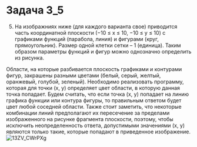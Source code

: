 # Задача 3_5
5. На изображниях ниже (для каждого варианта свое) приводится часть координатной плоскости (−10 ≤ x ≤ 10, −10 ≤ y ≤ 10) с графиками функций (парабола, линия) и фигурами (круг, прямоугольник). Размер одной клетки сетки – 1 (единица). Таким образом параметры функций и фигур можно однозначно определить из рисунка.

Области, на которые разбивается плоскость графиками и контурами фигур, закрашены разными цветами (белый, серый, желтый, оранжевый, голубой, зеленый). Необходимо реализовать программу, которая для точки (x, y) определяет цвет области, в которую данная точка попадает. Будем считать, что если точка (x, y) попадает на линию графика функции или контура фигуры, то правильным ответом будет цвет любой соседней области. Также стоит заметить, что некоторые комбинации линий предполагают их пересечение за пределами изображенного на рисунке фрагмента плоскости, поэтому, чтобы исключить неопределенность ответа, допустимыми значениями (x, y) являются только такие, которые попадают в приведенное изображение.
![13ZV_CWrPXg](https://user-images.githubusercontent.com/90615074/137109560-15aa5b39-d63f-4218-bd30-a84c19e01ff6.jpg)
